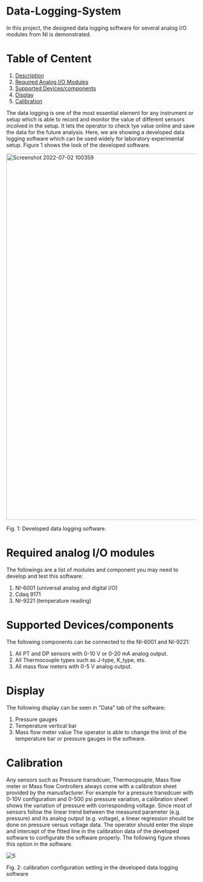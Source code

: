 # Data-Logging-System
In this project, the designed data logging software for several analog I/O modules from NI is demonstrated.
# Table of Centent
1. [Description](#1)
2. [Required Analog I/O Modules](#2) 
3. [Supported Devices/components](#3)
4. [Display](#4)
5. [Calibration](#5) 

<a name="1"></a>
The data logging is one of the most essential element for any instrument or setup which is able to record and monitor the value of different sensors incolved in the setup. It lets the operator to check tye value online and save the data for the future analysis. Here, we are showing a developed data logging software which can be used widely for laboratory experimental setup. Figure 1 shows the look of the developed software. 

<img width="970" alt="Screenshot 2022-07-02 100359" src="https://user-images.githubusercontent.com/108043716/177009139-7ff1c7f0-4c8d-4330-8f01-22d6b7b12a8f.png"> 

Fig. 1: Developed data logging software. 
<a name="2"></a>
# Required analog I/O modules
The followings are a list of modules and component you may need to develop and test this software:
1. NI-6001 (universal analog and digital I/O)
2. Cdaq 9171
3. NI-9221 (temperature reading) 
<a name="3"></a>
# Supported Devices/components
The following components can be connected to the NI-6001 and NI-9221:
1. All PT and DP sensors with 0-10 V or 0-20 mA analog output.
2. All Thermocouple types such as J-type, K_type, ets.
3. All mass flow meters with 0-5 V analog output.
<a name="4"></a>
# Display
The following display can be seen in "Data" tab of the software:
1. Pressure gauges
2. Temperature vertical bar
3. Mass flow meter value
The operator is able to change the limit of the temperature bar or pressure gauges in the software.
<a name="5"></a>
# Calibration
Any sensors such as Pressure transdcuer, Thermocpouple, Mass flow meter or Mass flow Controllers always come with a calibration sheet provided by the manusfacturer. For example for a pressure transdcuer with 0-10V configuration and 0-500 psi pressure variation, a calibration sheet shows the variation of pressure with corresponding voltage. Since most of sensors follow the linear trend between the measured parameter (e.g. pressure) and its analog output (e.g. voltage), a linear regression should be done on pressure versus voltage data.
The operator should enter the slope and intercept of the fitted line in the calibration data of the developed software to configurate the software properly. The following figure shows this option in the software. 

![5](https://user-images.githubusercontent.com/108043716/177008468-624c0bcc-eb8f-42d4-b421-67b793c0fa16.png) 

Fig. 2: calibration configuration setting in the developed data logging software
